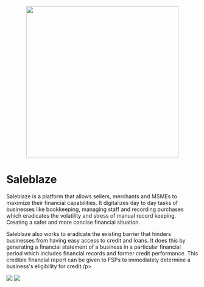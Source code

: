 <p align="center"><a href="https://laravel.com" target="_blank"><img src="https://saleblaze.com.ng/images/saleblaze-logo.png" width="400"></a></p>

<h1>Saleblaze</h1>

<p>
Saleblaze is a platform that allows sellers, merchants and MSMEs to maximize their financial capabilities. It digitalizes day to day tasks of businesses like bookkeeping, managing staff and recording purchases which eradicates the volatility and stress of manual record keeping. Creating a safer and more concise financial situation.

Saleblaze also works to eradicate the existing barrier that hinders businesses from having easy access to credit and loans. It does this by generating a financial statement of a business in a particular financial period which includes financial records and former credit performance. This credible financial report can be given to FSPs to immediately determine a business's eligibility for credit./p>
<div>
<img src="https://res.cloudinary.com/fsing/image/upload/v1656414882/fsi/sponsors_logo/yqa44sqv3saawcgbuseo.png">
<img src="https://res.cloudinary.com/fsing/image/upload/v1657275566/fsi/sponsors_logo/p8wdqfd3c71klfz0iqo1.png">
</div>
